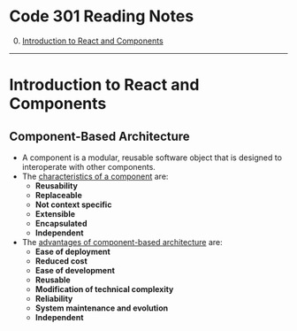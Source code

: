 # Code 301 Reading Notes

0. [Introduction to React and Components](code-301.md#introduction-to-react-and-components)

---

# Introduction to React and Components

## Component-Based Architecture

 * A component is a modular, reusable software object that is designed to interoperate with other components.
 * The [characteristics of a component](https://www.tutorialspoint.com/software_architecture_design/component_based_architecture.htm#characteristics-of-components) are:
     * **Reusability**
     * **Replaceable**
     * **Not context specific**
     * **Extensible**
     * **Encapsulated**
     * **Independent**
 * The [advantages of component-based architecture](https://www.tutorialspoint.com/software_architecture_design/component_based_architecture.htm#advantages) are:
     * **Ease of deployment**
     * **Reduced cost**
     * **Ease of development**
     * **Reusable**
     * **Modification of technical complexity**
     * **Reliability**
     * **System maintenance and evolution**
     * **Independent**
